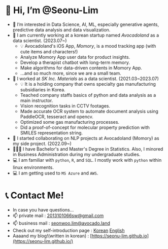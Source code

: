 # 👋 Hi, I’m @Seonu-Lim
- 👀 I’m interested in Data Science, AI, ML, especially generative agents, predictive data analysis and data visualization.
- 🌱 I am currently working at a korean startup named *Avocadoland* as a data scientist. (2023.07~)
  - 💡 Avocadoland's iOS App, *Momory*, is a mood tracking app (with cute items and characters!)
  - Analyze Momory App user data for product insights.
  - Develop a therapist chatbot with long-term memory.
  - Make algorithms for data-driven contents in Momory App.
  - ...and so much more, since we are a small team.
- 🌱 I worked at *SK Inc. Materials* as a data scientist. (2021.03~2023.07)
  - 💡 It is a holding company that owns specialty gas manufacturing subsidiaries in Korea.
  - Teached company staffs basics of python and data analysis as a main instructor.
  - Vision recognition tasks in CCTV footages.
  - Made accurate OCR system to automate document analysis using PaddleOCR, tesseract and opencv.
  - Optimized some gas manufacturing processes.
  - Did a proof-of-concept for molecular property prediction with SMILES representation string.
- 🌱 I started collaborating on NLP projects at Avocadoland (Momory) as my side project. (2022.09~)
- 👩🏻‍🎓 I have Bachelor's and Master's Degree in Statistics. Also, I minored in Business Administration during my undergraduate studies.
- 💻 I am familiar with `python`, `R`, and `SQL`. I mostly work with `python` within linux environments. 
- 💻 I am getting used to `MS Azure` and `AWS`.

  
# 📞 Contact Me!
- In case you have questions...
- 📫 private mail : 2013101066sw@gmail.com
- 📫 business mail : seonwoo.lim@avocado.land
- Check out my self-introduction page : [Korean](https://bit.ly/3tm1BV2) [English](https://bit.ly/3SzVvOC)
- Aaaand my blog!(written in korean) : [https://seonu-lim.github.io](https://seonu-lim.github.io/)
